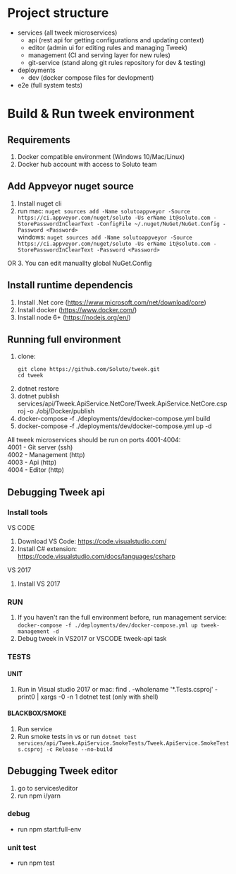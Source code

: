 # Project structure

- services (all tweek microservices)
   - api (rest api for getting configurations and updating context)
   - editor (admin ui for editing rules and managing Tweek)
   - management (CI and serving layer for new rules)
   - git-service (stand along git rules repository for dev & testing)
- deployments
   - dev (docker compose files for devlopment)
- e2e (full system tests)

# Build & Run tweek environment

## Requirements 
1. Docker compatible environment  (Windows 10/Mac/Linux)
2. Docker hub account with access to Soluto team

## Add Appveyor nuget source
1. Install nuget cli
2. run
mac: ```nuget sources add -Name solutoappveyor -Source https://ci.appveyor.com/nuget/soluto -Us
erName it@soluto.com -StorePasswordInClearText -ConfigFile ~/.nuget/NuGet/NuGet.Config -Password <Password>```  
windows: ```nuget sources add -Name solutoappveyor -Source https://ci.appveyor.com/nuget/soluto -Us
erName it@soluto.com -StorePasswordInClearText -Password <Password>```  

OR
3. You can edit manuallty global NuGet.Config

## Install runtime dependencis
1. Install .Net core (https://www.microsoft.com/net/download/core)
2. Install docker (https://www.docker.com/)
3. Install node 6+ (https://nodejs.org/en/)

## Running full environment
1. clone:
    ```
    git clone https://github.com/Soluto/tweek.git
    cd tweek
    ```
2. dotnet restore
3. dotnet publish services/api/Tweek.ApiService.NetCore/Tweek.ApiService.NetCore.csproj -o ./obj/Docker/publish
4. docker-compose -f ./deployments/dev/docker-compose.yml build
5. docker-compose -f ./deployments/dev/docker-compose.yml up -d

All tweek microservices should be run on ports 4001-4004:  
4001 - Git server (ssh)  
4002 - Management (http)  
4003 - Api (http)  
4004 - Editor (http)  

## Debugging Tweek api

### Install tools
VS CODE
1. Download VS Code: https://code.visualstudio.com/
2. Install C# extension: https://code.visualstudio.com/docs/languages/csharp

VS 2017
1. Install VS 2017

### RUN
1. If you haven't ran the full environment before, run management service: 
   ```docker-compose -f ./deployments/dev/docker-compose.yml up tweek-management -d```
2. Debug tweek in VS2017 or VSCODE tweek-api task

### TESTS

#### UNIT
1. Run in Visual studio 2017 
or
mac: find . -wholename '*.Tests.csproj' -print0 | xargs -0 -n 1 dotnet test (only with shell)

#### BLACKBOX/SMOKE
1. Run service
2. Run smoke tests in vs or run ```dotnet test services/api/Tweek.ApiService.SmokeTests/Tweek.ApiService.SmokeTests.csproj -c Release --no-build```

## Debugging Tweek editor
1. go to services\editor
2. run npm i/yarn

### debug
- run npm start:full-env

### unit test
- run npm test
